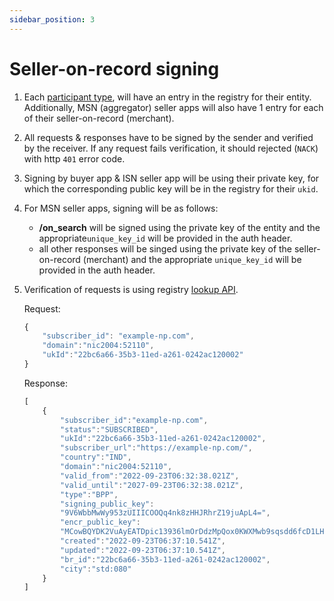 ```yaml
---
sidebar_position: 3
---
```


# Seller-on-record signing

1. Each [participant type](/docs/ondc-protocol-registry/network-participant), will have an entry in the registry for their entity. Additionally, MSN (aggregator) seller apps will also have 1 entry for each of their seller-on-record (merchant).

2. All requests & responses have to be signed by the sender and verified by the receiver. If any request fails verification, it should rejected (`NACK`) with http `401` error code.

3. Signing by buyer app & ISN seller app will be using their private key, for which the corresponding public key will be in the registry for their `ukid`.

4. For MSN seller apps, signing will be as follows:
    * **/on_search** will be signed using the private key of the entity and the appropriate`unique_key_id` will be provided in the auth header.
    * all other responses will be singed using the private key of the seller-on-record (merchant) and the appropriate `unique_key_id` will be provided in the auth header.

5. Verification of requests is using registry [lookup API](/docs/ondc-protocol-registry/api#lookup).
    
    Request:
    ```js
    {
        "subscriber_id": "example-np.com",
        "domain":"nic2004:52110",
        "ukId":"22bc6a66-35b3-11ed-a261-0242ac120002"
    }
    ```
    Response:
    ```js
    [
        {
            "subscriber_id":"example-np.com",
            "status":"SUBSCRIBED",
            "ukId":"22bc6a66-35b3-11ed-a261-0242ac120002",
            "subscriber_url":"https://example-np.com/",
            "country":"IND",
            "domain":"nic2004:52110",
            "valid_from":"2022-09-23T06:32:38.021Z",
            "valid_until":"2027-09-23T06:32:38.021Z",
            "type":"BPP",
            "signing_public_key":
            "9V6WbbMwWy953zUIIICOOQq4nk8zHHJRhrZ19juApL4=",
            "encr_public_key":
            "MCowBQYDK2VuAyEATDpic13936lmOrDdzMpQox0KWXMwb9sqsdd6fcD1LHM=",
            "created":"2022-09-23T06:37:10.541Z",
            "updated":"2022-09-23T06:37:10.541Z",
            "br_id":"22bc6a66-35b3-11ed-a261-0242ac120002",
            "city":"std:080"
        }
    ]
    ```